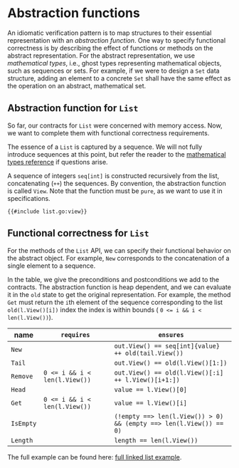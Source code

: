 # Abstraction functions

An idiomatic verification pattern is to map structures to their essential representation with an _abstraction function_. 
One way to specify functional correctness is by describing the effect of functions or methods on the abstract representation.
For the abstract representation, we use _mathematical types_, i.e., ghost types representing mathematical objects, such as sequences or sets.
For example, if we were to design a `Set` data structure, adding an element to a concrete `Set` shall have the same effect as the operation on an abstract, mathematical set.

## Abstraction function for `List`
So far, our contracts for `List` were concerned with memory access.
Now, we want to complete them with functional correctness requirements.

The essence of a `List` is captured by a sequence.
We will not fully introduce sequences at this point, but refer the reader to the [mathematical types reference](./reference-mathematical-types.md) if questions arise.

A sequence of integers `seq[int]` is constructed recursively from the list, concatenating (`++`) the sequences.
By convention, the abstraction function is called `View`.
Note that the function must be `pure`, as we want to use it in specifications.
``` gobra
{{#include list.go:view}}
```


## Functional correctness for `List` 
For the methods of the `List` API, we can specify their functional behavior on the abstract object.
For example, `New` corresponds to the concatenation of a single element to a sequence.

In the table, we give the preconditions and postconditions we add to the contracts.
The abstraction function is heap dependent, and we can evaluate it in the `old` state to get the original representation.
For example, the method `Get` must return the `i`th element of the sequence corresponding to the list `old(l.View()[i])` index the index is within bounds ( `0 <= i && i < len(l.View())`).
<!-- TODO heap dependent (there is no heap in Go spec!) -->

| name      | `requires`                    | `ensures`                                                          |
|-----------|-------------------------------|--------------------------------------------------------------------|
| `New`     |                               | `out.View() == seq[int]{value} ++ old(tail.View())`                |
| `Tail`    |                               | `out.View() == old(l.View()[1:])`                                  |
| `Remove`  | `0 <= i && i < len(l.View())` | `out.View() == old(l.View()[:i] ++ l.View()[i+1:])`                |
| `Head`    |                               | `value == l.View()[0]`                                             |
| `Get`     | `0 <= i && i < len(l.View())` | `value == l.View()[i]`                                        |
| `IsEmpty` |                               | `(!empty ==> len(l.View()) > 0) && (empty ==> len(l.View()) == 0)` |
| `Length`  |                               | `length == len(l.View())`                                                                   |

<!-- framing, when because of fractional must not say that sequence stays the same -->

The full example can be found here: [full linked list example](./3-full-example.md).
